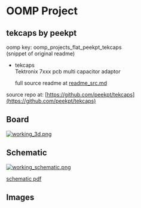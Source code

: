 # OOMP Project  
## tekcaps  by peekpt  
  
oomp key: oomp_projects_flat_peekpt_tekcaps  
(snippet of original readme)  
  
- tekcaps  
Tektronix 7xxx pcb multi capacitor adaptor  
  
  full source readme at [readme_src.md](readme_src.md)  
  
source repo at: [https://github.com/peekpt/tekcaps](https://github.com/peekpt/tekcaps)  
## Board  
  
[![working_3d.png](working_3d_600.png)](working_3d.png)  
## Schematic  
  
[![working_schematic.png](working_schematic_600.png)](working_schematic.png)  
  
[schematic pdf](working_schematic.pdf)  
## Images  
